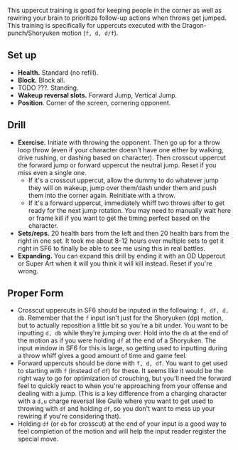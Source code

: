 This uppercut training is good for keeping people in the corner as well as rewiring your brain to prioritize follow-up actions when throws get jumped. This training is specifically for uppercuts executed with the Dragon-punch/Shoryuken motion (`f, d, d/f`).
## Set up
- **Health.** Standard (no refill).
- **Block.** Block all.
- TODO ???. Standing.
- **Wakeup reversal slots.** Forward Jump, Vertical Jump.
- **Position**. Corner of the screen, cornering opponent.
## Drill
- **Exercise.** Initiate with throwing the opponent. Then go up for a throw loop throw (even if your character doesn't have one either by walking, drive rushing, or dashing based on character). Then crosscut uppercut the forward jump or forward uppercut the neutral jump. Reset if you miss even a single one.
	- If it's a crosscut uppercut, allow the dummy to do whatever jump they will on wakeup, jump over them/dash under them and push them into the corner again. Reinitiate with a throw.
	- If it's a forward uppercut, immediately whiff two throws after to get ready for the next jump rotation. You may need to manually wait here or frame kill if you want to get the timing perfect based on the character.
- **Sets/reps.** 20 health bars from the left and then 20 health bars from the right in one set. It took me about 8-12 hours over multiple sets to get it right in SF6 to finally be able to see me using this in real battles.
- **Expanding.** You can expand this drill by ending it with an OD Uppercut or Super Art when it will you think it will kill instead. Reset if you're wrong.
## Proper Form
- Crosscut uppercuts in SF6 should be inputed in the following: `f, df, d, db`. Remember that the `f` input isn't just for the Shoryuken (dp) motion, but to actually reposition a little bit so you're a bit under. You want to be inputting `d, db` while they're jumping over. Hold into the `db` at the end of the motion as if you were holding `df` at the end of a Shoryuken. The input window in SF6 for this is large, so getting used to inputting during a throw whiff gives a good amount of time and game feel.
- Forward uppercuts should be done with `f, d, df`. You want to get used to starting with `f` (instead of `df`) for these. It seems like it would be the right way to go for optimization of crouching, but you'll need the forward feel to quickly react to when you're approaching from your offense and dealing with a jump. (This is a key difference from a charging character with a `d,u` charge reversal like Guile where you want to get used to throwing with `df` and holding `df`, so you don't want to mess up your rewiring if you're considering that).
- Holding `df` (or `db` for crosscut) at the end of your input is a good way to feel completion of the motion and will help the input reader register the special move.